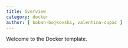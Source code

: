 ```yaml
---
title: Overview
category: docker
author: [ boban-bojkovski, valentina-cupac ]
---
```


Welcome to the Docker template.

